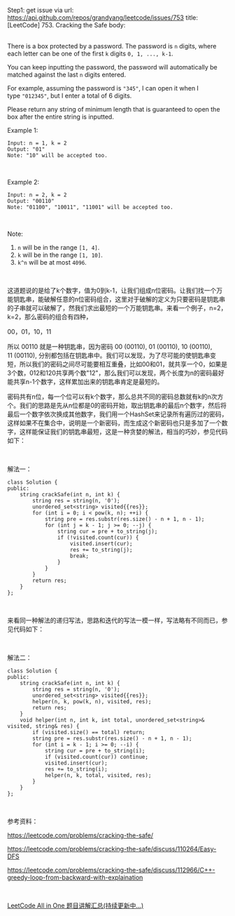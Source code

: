 Step1: get issue via url: https://api.github.com/repos/grandyang/leetcode/issues/753 
 title:[LeetCode] 753. Cracking the Safe 
 body:  
  

There is a box protected by a password. The password is `n` digits, where each letter can be one of the first `k` digits `0, 1, ..., k-1`.

You can keep inputting the password, the password will automatically be matched against the last `n` digits entered.

For example, assuming the password is `"345"`, I can open it when I type `"012345"`, but I enter a total of 6 digits.

Please return any string of minimum length that is guaranteed to open the box after the entire string is inputted.

Example 1:
    
    
    Input: n = 1, k = 2
    Output: "01"
    Note: "10" will be accepted too.
    

 

Example 2:
    
    
    Input: n = 2, k = 2
    Output: "00110"
    Note: "01100", "10011", "11001" will be accepted too.
    

 

Note:

  1. `n` will be in the range `[1, 4]`.
  2. `k` will be in the range `[1, 10]`.
  3. `k^n` will be at most `4096`.



 

这道题说的是给了k个数字，值为0到k-1，让我们组成n位密码。让我们找一个万能钥匙串，能破解任意的n位密码组合，这里对于破解的定义为只要密码是钥匙串的子串就可以破解了，然我们求出最短的一个万能钥匙串。来看一个例子，n=2，k=2，那么密码的组合有四种，

00，01，10，11

所以 00110 就是一种钥匙串，因为密码 00 (00110), 01 (00110), 10 (00110), 11 (00110), 分别都包括在钥匙串中。我们可以发现，为了尽可能的使钥匙串变短，所以我们的密码之间尽可能要相互重叠，比如00和01，就共享一个0，如果是3个数，012和120共享两个数"12"，那么我们可以发现，两个长度为n的密码最好能共享n-1个数字，这样累加出来的钥匙串肯定是最短的。

密码共有n位，每一个位可以有k个数字，那么总共不同的密码总数就有k的n次方个。我们的思路是先从n位都是0的密码开始，取出钥匙串的最后n个数字，然后将最后一个数字依次换成其他数字，我们用一个HashSet来记录所有遍历过的密码，这样如果不在集合中，说明是一个新密码，而生成这个新密码也只是多加了一个数字，这样能保证我们的钥匙串最短，这是一种贪婪的解法，相当的巧妙，参见代码如下：

 

解法一：
    
    
    class Solution {
    public:
        string crackSafe(int n, int k) {
            string res = string(n, '0');
            unordered_set<string> visited{{res}};
            for (int i = 0; i < pow(k, n); ++i) {
                string pre = res.substr(res.size() - n + 1, n - 1);
                for (int j = k - 1; j >= 0; --j) {
                    string cur = pre + to_string(j);
                    if (!visited.count(cur)) {
                        visited.insert(cur);
                        res += to_string(j);
                        break;
                    }
                }
            }
            return res;
        }
    };

 

来看同一种解法的递归写法，思路和迭代的写法一模一样，写法略有不同而已，参见代码如下：

 

解法二：
    
    
    class Solution {
    public:
        string crackSafe(int n, int k) {
            string res = string(n, '0');
            unordered_set<string> visited{{res}};
            helper(n, k, pow(k, n), visited, res);
            return res;
        }
        void helper(int n, int k, int total, unordered_set<string>& visited, string& res) {
            if (visited.size() == total) return;
            string pre = res.substr(res.size() - n + 1, n - 1);
            for (int i = k - 1; i >= 0; --i) {
                string cur = pre + to_string(i);
                if (visited.count(cur)) continue;
                visited.insert(cur);
                res += to_string(i);
                helper(n, k, total, visited, res);
            }
        }
    };

 

参考资料：

<https://leetcode.com/problems/cracking-the-safe/>

<https://leetcode.com/problems/cracking-the-safe/discuss/110264/Easy-DFS>

<https://leetcode.com/problems/cracking-the-safe/discuss/112966/C++-greedy-loop-from-backward-with-explaination>

 

[LeetCode All in One 题目讲解汇总(持续更新中...)](http://www.cnblogs.com/grandyang/p/4606334.html)

